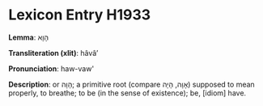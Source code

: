 # Lexicon Entry H1933

**Lemma**: הָוָא

**Transliteration (xlit)**: hâvâʼ

**Pronunciation**: haw-vaw'

**Description**:
or הָוָה; a primitive root (compare אָוָה, הָיָה) supposed to mean properly, to breathe; to be (in the sense of existence); be, [idiom] have.

